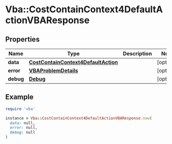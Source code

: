 # Vba::CostContainContext4DefaultActionVBAResponse

## Properties

| Name | Type | Description | Notes |
| ---- | ---- | ----------- | ----- |
| **data** | [**CostContainContext4DefaultAction**](CostContainContext4DefaultAction.md) |  | [optional] |
| **error** | [**VBAProblemDetails**](VBAProblemDetails.md) |  | [optional] |
| **debug** | [**Debug**](Debug.md) |  | [optional] |

## Example

```ruby
require 'vba'

instance = Vba::CostContainContext4DefaultActionVBAResponse.new(
  data: null,
  error: null,
  debug: null
)
```


